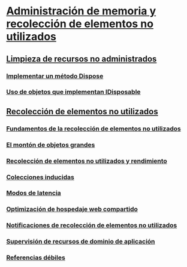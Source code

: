 # [Administración de memoria y recolección de elementos no utilizados](memory-management-and-gc.md)
## [Limpieza de recursos no administrados](unmanaged.md)
### [Implementar un método Dispose](implementing-dispose.md)
### [Uso de objetos que implementan IDisposable](using-objects.md)
## [Recolección de elementos no utilizados](index.md)
### [Fundamentos de la recolección de elementos no utilizados](fundamentals.md)
### [El montón de objetos grandes](large-object-heap.md)
### [Recolección de elementos no utilizados y rendimiento](performance.md)
### [Colecciones inducidas](induced.md)
### [Modos de latencia](latency.md)
### [Optimización de hospedaje web compartido](optimization-for-shared-web-hosting.md)
### [Notificaciones de recolección de elementos no utilizados](notifications.md)
### [Supervisión de recursos de dominio de aplicación](app-domain-resource-monitoring.md)
### [Referencias débiles](weak-references.md)
